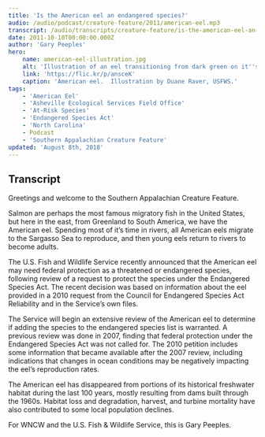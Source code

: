 ```yaml
---
title: 'Is the American eel an endangered species?'
audio: /audio/podcast/creature-feature/2011/american-eel.mp3
transcript: /audio/transcripts/creature-feature/is-the-american-eel-an-endangered-species.pdf
date: 2011-10-10T00:00:00.000Z
author: 'Gary Peeples'
hero:
    name: american-eel-illustration.jpg
    alt: 'Illustration of an eel transitioning from dark green on it''s top to a white belly with a long dorsal fin.'
    link: 'https://flic.kr/p/ansceK'
    caption: 'American eel.  Illustration by Duane Raver, USFWS.'
tags:
    - 'American Eel'
    - 'Asheville Ecological Services Field Office'
    - 'At-Risk Species'
    - 'Endangered Species Act'
    - 'North Carolina'
    - Podcast
    - 'Southern Appalachian Creature Feature'
updated: 'August 8th, 2018'
---
```


## Transcript

Greetings and welcome to the Southern Appalachian Creature Feature.

Salmon are perhaps the most famous migratory fish in the United States, but here in the east, from Greenland to South America, we have the American eel. Spending most of it’s time in rivers, all American eels migrate to the Sargasso Sea to reproduce, and then young eels return to rivers to become adults.

The U.S. Fish and Wildlife Service recently announced that the American eel may need federal protection as a threatened or endangered species, following review of a request to protect the species under the Endangered Species Act. The recent decision was based on information about the eel provided in a 2010 request from the Council for Endangered Species Act Reliability and in the Service’s own files.

The Service will begin an extensive review of the American eel to determine if adding the species to the endangered species list is warranted. A previous review was done in 2007, finding that federal protection under the Endangered Species Act was not called for. The 2010 petition includes some information that became available after the 2007 review, including indications that changes in ocean conditions may be negatively impacting the eel’s reproduction rates.

The American eel has disappeared from portions of its historical freshwater habitat during the last 100 years, mostly resulting from dams built through the 1960s. Habitat loss and degradation, harvest, and turbine mortality have also contributed to some local population declines.

For WNCW and the U.S. Fish & Wildlife Service, this is Gary Peeples.